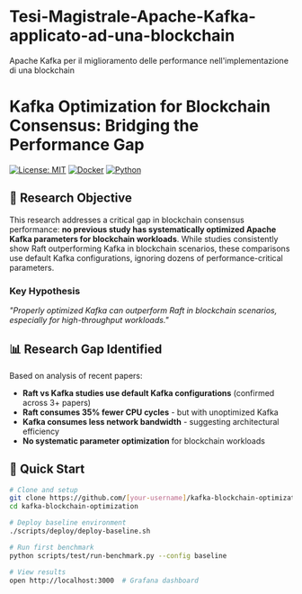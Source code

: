 # Tesi-Magistrale-Apache-Kafka-applicato-ad-una-blockchain
Apache Kafka per il miglioramento delle performance nell'implementazione di una blockchain

# Kafka Optimization for Blockchain Consensus: Bridging the Performance Gap

[![License: MIT](https://img.shields.io/badge/License-MIT-yellow.svg)](https://opensource.org/licenses/MIT)
[![Docker](https://img.shields.io/badge/Docker-20.10+-blue.svg)](https://www.docker.com/)
[![Python](https://img.shields.io/badge/Python-3.8+-green.svg)](https://www.python.org/)

## 🎯 Research Objective

This research addresses a critical gap in blockchain consensus performance: **no previous study has systematically optimized Apache Kafka parameters for blockchain workloads**. While studies consistently show Raft outperforming Kafka in blockchain scenarios, these comparisons use default Kafka configurations, ignoring dozens of performance-critical parameters.

### Key Hypothesis
*"Properly optimized Kafka can outperform Raft in blockchain scenarios, especially for high-throughput workloads."*

## 📊 Research Gap Identified

Based on analysis of recent papers:
- **Raft vs Kafka studies use default Kafka configurations** (confirmed across 3+ papers)
- **Raft consumes 35% fewer CPU cycles** - but with unoptimized Kafka
- **Kafka consumes less network bandwidth** - suggesting architectural efficiency
- **No systematic parameter optimization** for blockchain workloads

## 🚀 Quick Start

```bash
# Clone and setup
git clone https://github.com/[your-username]/kafka-blockchain-optimization
cd kafka-blockchain-optimization

# Deploy baseline environment
./scripts/deploy/deploy-baseline.sh

# Run first benchmark
python scripts/test/run-benchmark.py --config baseline

# View results
open http://localhost:3000  # Grafana dashboard
